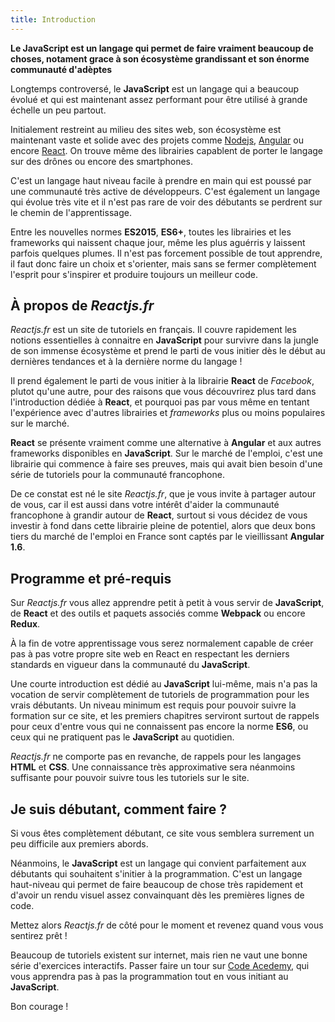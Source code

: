```yaml
---
title: Introduction
---
```


**Le JavaScript est un langage qui permet de faire vraiment beaucoup de choses, notament grace à son écosystème grandissant et son énorme communauté d'adèptes**

Longtemps controversé, le **JavaScript** est un langage qui a beaucoup évolué et qui est maintenant assez performant pour être utilisé à grande échelle un peu partout.

Initialement restreint au milieu des sites web, son écosystème est maintenant vaste et solide avec des projets comme [Nodejs](https://nodejs.org/en/), [Angular](https://angular.io/) ou encore [React](https://facebook.github.io/react/). On trouve même des librairies capablent de porter le langage sur des drônes ou encore des smartphones.

C'est un langage haut niveau facile à prendre en main qui est poussé par une communauté très active de développeurs. C'est également un langage qui évolue très vite et il n'est pas rare de voir des débutants se perdrent sur le chemin de l'apprentissage.

Entre les nouvelles normes **ES2015**, **ES6+**, toutes les librairies et les frameworks qui naissent chaque jour, même les plus aguérris y laissent parfois quelques plumes. Il n'est pas forcement possible de tout apprendre, il faut donc faire un choix et s'orienter, mais sans se fermer complètement l'esprit pour s'inspirer et produire toujours un meilleur code.

## À propos de *Reactjs.fr*

*Reactjs.fr* est un site de tutoriels en français. Il couvre rapidement les notions essentielles à connaitre en **JavaScript** pour survivre dans la jungle de son immense écosystème et prend le parti de vous initier dès le début au dernières tendances et à la dernière norme du langage !

Il prend également le parti de vous initier à la librairie **React** de *Facebook*, plutot qu'une autre, pour des raisons que vous découvrirez plus tard dans l'introduction dédiée à **React**, et pourquoi pas par vous même en tentant l'expérience avec d'autres librairies et *frameworks* plus ou moins populaires sur le marché.

**React** se présente vraiment comme une alternative à **Angular** et aux autres frameworks disponibles en **JavaScript**. Sur le marché de l'emploi, c'est une librairie qui commence à faire ses preuves, mais qui avait bien besoin d'une série de tutoriels pour la communauté francophone.

De ce constat est né le site *Reactjs.fr*, que je vous invite à partager autour de vous, car il est aussi dans votre intérêt d'aider la communauté francophone à grandir autour de **React**, surtout si vous décidez de vous investir à fond dans cette librairie pleine de potentiel, alors que deux bons tiers du marché de l'emploi en France sont captés par le vieillissant **Angular 1.6**.

## Programme et pré-requis

Sur *Reactjs.fr* vous allez apprendre petit à petit à vous servir de **JavaScript**, de **React** et des outils et paquets associés comme **Webpack** ou encore **Redux**.

À la fin de votre apprentissage vous serez normalement capable de créer pas à pas votre propre site web en React en respectant les derniers standards en vigueur dans la communauté du **JavaScript**.

Une courte introduction est dédié au **JavaScript** lui-même, mais n'a pas la vocation de servir complètement de tutoriels de programmation pour les vrais débutants. Un niveau minimum est requis pour pouvoir suivre la formation sur ce site, et les premiers chapitres serviront surtout de rappels pour ceux d'entre vous qui ne connaissent pas encore la norme **ES6**, ou ceux qui ne pratiquent pas le **JavaScript** au quotidien.

*Reactjs.fr* ne comporte pas en revanche, de rappels pour les langages **HTML** et **CSS**. Une connaissance très approximative sera néanmoins suffisante pour pouvoir suivre tous les tutoriels sur le site.

## Je suis débutant, comment faire ?

Si vous êtes complètement débutant, ce site vous semblera surrement un peu difficile aux premiers abords.

Néanmoins, le **JavaScript** est un langage qui convient parfaitement aux débutants qui souhaitent s'initier à la programmation. C'est un langage haut-niveau qui permet de faire beaucoup de chose très rapidement et d'avoir un rendu visuel assez convainquant dès les premières lignes de code.

Mettez alors *Reactjs.fr* de côté pour le moment et revenez quand vous vous sentirez prêt !

Beaucoup de tutoriels existent sur internet, mais rien ne vaut une bonne série d'exercices interactifs. Passer faire un tour sur [Code Acedemy](https://www.codecademy.com/fr/learn/learn-javascript), qui vous apprendra pas à pas la programmation tout en vous initiant au **JavaScript**.

Bon courage !
